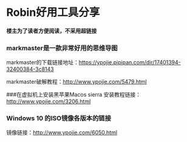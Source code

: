 # Robin好用工具分享
#### 楼主为了读者方便阅读，不采用超链接
### markmaster是一款非常好用的思维导图
markmaster的下载链接地址：https://ypojie.pipipan.com/dir/17401394-32400384-3c8143

markmaster破解教程：http://www.ypojie.com/5479.html

###在虚拟机上安装黑苹果Macos sierra
安装教程链接：http://www.ypojie.com/3206.html

### Windows 10 的ISO镜像各版本的链接
镜像链接：http://www.ypojie.com/6050.html
